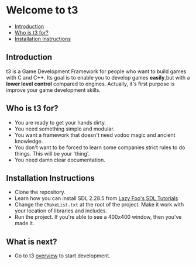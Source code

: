 # Welcome to t3

* [Introduction](#introduction)
* [Who is t3 for?](#who-is-t3-for)
* [Installation Instructions](#installation-instructions)

## Introduction
t3 is a Game Development Framework for people who want to build games with 
C and C++. Its goal is to enable you to develop games **easily**,but with a 
**lower level control** compared to engines. Actually, it's first purpose
is improve your game development skills. 

## Who is t3 for?
* You are ready to get your hands dirty. 
* You need something simple and modular. 
* You want a framework that doesn't need vodoo magic and ancient knowledge.
* You don't want to be forced to learn some companies strict rules to do things. This will be your 'thing'.
* You need damn clear documentation. 

## Installation Instructions
* Clone the repository.
* Learn how you can install SDL 2.28.5 from  [Lazy Foo's SDL Tutorials](https://lazyfoo.net/tutorials/SDL/01_hello_SDL/index.php)
* Change the `CMakeList.txt` at the root of the project. Make it work with your location of libraries and includes.
* Run the project. If you're able to see a 400x400 window, then you've made it.

## What is next?
* Go to t3 [overview](overview.md) to start development.
